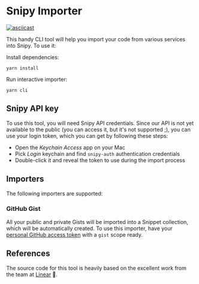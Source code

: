 # Snipy Importer

[![asciicast](https://asciinema.org/a/DWGG308QH4mp8UkU2UuS6YYOv.svg)](https://asciinema.org/a/DWGG308QH4mp8UkU2UuS6YYOv)

This handy CLI tool will help you import your code from various services into Snipy. To use it:

Install dependencies:

    yarn install

Run interactive importer:

    yarn cli

## Snipy API key

To use this tool, you will need Snipy API credentials. Since our API is not yet available to the public (you can access it, but it's not supported ;), you can use your login token, which you can get by following these steps:

- Open the _Keychain Access_ app on your Mac
- Pick _Login_ keychain and find `snipy-auth` authentication credentials
- Double-click it and reveal the token to use during the import process

## Importers

The following importers are supported:

### GitHub Gist

All your public and private Gists will be imported into a Snippet collection, which will be automatically created.
To use this importer, have your [personal GitHub access token](https://github.com/settings/tokens) with a `gist` scope ready.

## References

The source code for this tool is heavily based on the excellent work from the team at [Linear](https://github.com/linearapp/linear-import) 🙌.
